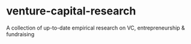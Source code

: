 # venture-capital-research
A collection of up-to-date empirical research on VC, entrepreneurship &amp; fundraising
